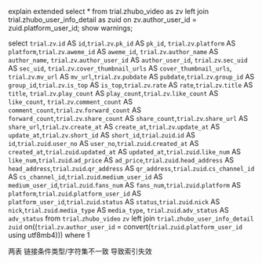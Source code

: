 explain extended select * from trial.zhubo_video as zv left join trial.zhubo_user_info_detail as zuid 
on zv.author_user_id = zuid.platform_user_id;
show warnings;

select `trial`.`zv`.`id` AS `id`,`trial`.`zv`.`pk_id` AS `pk_id`,
`trial`.`zv`.`platform` AS `platform`,`trial`.`zv`.`aweme_id` AS `aweme_id`,
`trial`.`zv`.`author_name` AS `author_name`,
`trial`.`zv`.`author_user_id` AS `author_user_id`,
`trial`.`zv`.`sec_uid` AS `sec_uid`,
`trial`.`zv`.`cover_thumbnail_urls` AS `cover_thumbnail_urls`,
`trial`.`zv`.`mv_url` AS `mv_url`,`trial`.`zv`.`pubdate` AS `pubdate`,`trial`.`zv`.`group_id` AS `group_id`,`trial`.`zv`.`is_top` AS `is_top`,`trial`.`zv`.`rate` AS `rate`,`trial`.`zv`.`title` AS `title`,
`trial`.`zv`.`play_count` AS `play_count`,`trial`.`zv`.`like_count` AS `like_count`,
`trial`.`zv`.`comment_count` AS `comment_count`,`trial`.`zv`.`forward_count` AS `forward_count`,`trial`.`zv`.`share_count` AS `share_count`,`trial`.`zv`.`share_url` AS `share_url`,`trial`.`zv`.`create_at` AS `create_at`,`trial`.`zv`.`update_at` AS `update_at`,`trial`.`zv`.`short_id` AS `short_id`,`trial`.`zuid`.`id` AS `id`,`trial`.`zuid`.`user_no` AS `user_no`,`trial`.`zuid`.`created_at` AS `created_at`,`trial`.`zuid`.`updated_at` AS `updated_at`,`trial`.`zuid`.`like_num` AS `like_num`,`trial`.`zuid`.`ad_price` AS `ad_price`,`trial`.`zuid`.`head_address` AS `head_address`,`trial`.`zuid`.`qr_address` AS `qr_address`,`trial`.`zuid`.`cs_channel_id` AS `cs_channel_id`,`trial`.`zuid`.`medium_user_id` AS `medium_user_id`,`trial`.`zuid`.`fans_num` AS `fans_num`,`trial`.`zuid`.`platform` AS `platform`,`trial`.`zuid`.`platform_user_id` AS `platform_user_id`,`trial`.`zuid`.`status` AS `status`,`trial`.`zuid`.`nick` AS `nick`,`trial`.`zuid`.`media_type` AS `media_type`,
`trial`.`zuid`.`adv_status` AS `adv_status` 
from `trial`.`zhubo_video` `zv` left join `trial`.`zhubo_user_info_detail` `zuid`
 on((`trial`.`zv`.`author_user_id` = convert(`trial`.`zuid`.`platform_user_id` using utf8mb4))) where 1
 
 两表 链接条件类型/字符集不一致  导致索引失效
 
